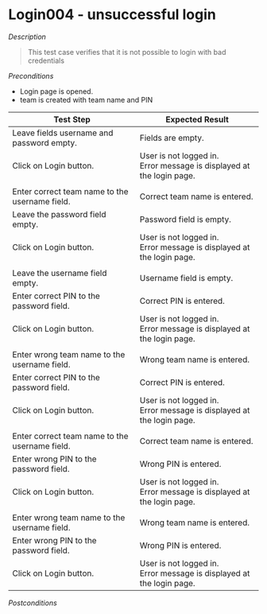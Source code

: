 # Login004 - unsuccessful login

*Description*
>This test case verifies that it is not possible to login with bad credentials


*Preconditions*
* Login page is opened.
* team is created with team name and PIN

|Test Step|Expected Result|
|---------|---------------|
|Leave fields username and password empty.|Fields are empty.|
|Click on Login button.|User is not logged in.<br>Error message is displayed at the login page.|
|||
|Enter correct team name to the username field.|Correct team name is entered.|
|Leave the password field empty.|Password field is empty.|
|Click on Login button.|User is not logged in.<br>Error message is displayed at the login page.|
|||
|Leave the username field empty.|Username field is empty.|
|Enter correct PIN to the password field.|Correct PIN is entered.|
|Click on Login button.|User is not logged in.<br>Error message is displayed at the login page.|
|||
|Enter wrong team name to the username field.|Wrong team name is entered.|
|Enter correct PIN to the password field.|Correct PIN is entered.|
|Click on Login button.|User is not logged in.<br>Error message is displayed at the login page.|
|||
|Enter correct team name to the username field.|Correct team name is entered.|
|Enter wrong PIN to the password field.|Wrong PIN is entered.|
|Click on Login button.|User is not logged in.<br>Error message is displayed at the login page.|
|||
|Enter wrong team name to the username field.|Wrong team name is entered.|
|Enter wrong PIN to the password field.|Wrong PIN is entered.|
|Click on Login button.|User is not logged in.<br>Error message is displayed at the login page.|
*Postconditions*
